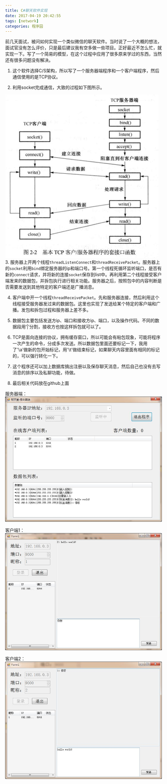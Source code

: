 ```yaml
---
title: C#聊天软件实现
date: 2017-04-19 20:42:55
tags: [network]
categories: 程序园
---
```

前几天面试，被问如何实现一个类似微信的聊天软件。当时说了一个大概的想法，面试官没有怎么评价，只是最后建议我有空多做一些项目。正好最近不怎么忙，就实现一下。写了一个简易的模型，在这个过程中应用了很多原来学过的东西，当然还有很多问题没有解决。
 
1. 这个软件选择C/S架构，所以写了一个服务器端程序和一个客户端程序，然后通信使用的是TCP协议。
 
2. 利用socket完成通信，大致的过程如下图所示。
 
![](/file/%E5%A5%97%E6%8E%A5%E5%AD%97.JPG)
3. 服务器上开两个线程`threadListenConnect`和`threadReceivePacket`。服务器上的`socket`利用`bind`绑定服务器的ip和端口号。第一个线程死循环监听端口，是否有新的`connect`请求，并将新的连接`socket`保存到list中。再利用第二个线程接受客户端发来的数据包，并拆包执行进行相关功能。服务器之后，按照包中的内容判断是否需要发送到其他特定的客户端还是广播消息。
 
4. 客户端中开一个线程`threadReceivePacket`。先和服务器连接，然后利用这个线程接受服务器发过来的数据包。这里也实现了发送给某个特定的客户端和广播。发包和拆包过程和服务器上差不多。
 
5. 数据包主要包括发送方ip、端口和接收方ip、端口，以及操作代码。不同的数据段用‘|’分割，接收方也按这样拆包就可以了。
 
6. TCP是面向连接的协议，拥有缓存窗口，所以可能会有粘包现象，可能将程序一次产生的命令，分成多次发送。所以数据包里面还要标记一下，我用了'\a'做新的包开始标记，用'\t'做结束标记，如果聊天内容里面有相同的标记的，可以强行转化一下。
 
7. 这个程序还可以加上数据库搞出注册以及保存聊天消息，然后自己也没有去写消息的排序以及私聊功能，待做。
 
8. 最后相关代码放在github上面[](https://github.com/xiang578/NewChat)
 
服务器端：![](/file/%E6%9C%8D%E5%8A%A1%E5%99%A8%E7%AB%AF.jpg)
 
客户端1：![](/file/%E5%AE%A2%E6%88%B7%E7%AB%AF1.jpg)
 
客户端2：![](/file/%E5%AE%A2%E6%88%B7%E7%AB%AF2.jpg)

